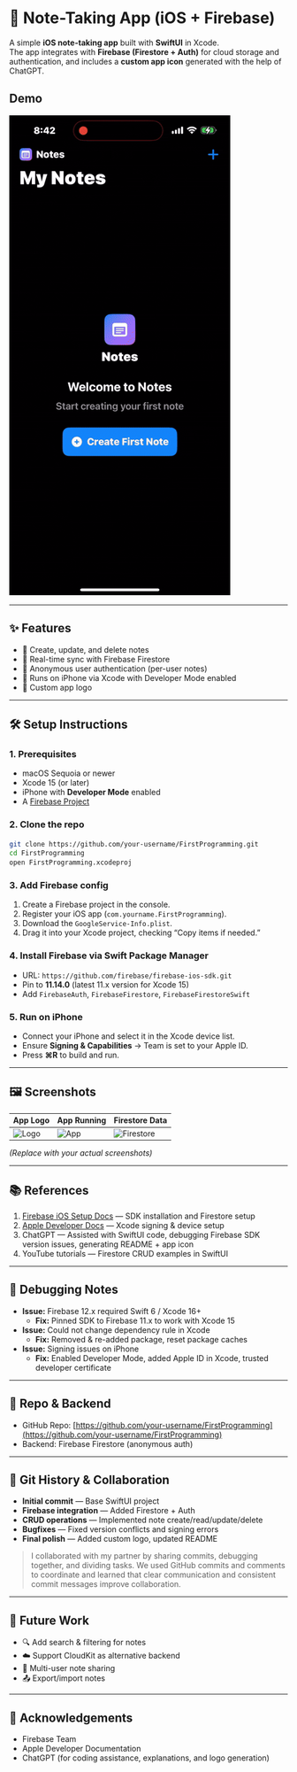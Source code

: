 # 📒 Note-Taking App (iOS + Firebase)

A simple **iOS note-taking app** built with **SwiftUI** in Xcode.  
The app integrates with **Firebase (Firestore + Auth)** for cloud storage and authentication, and includes a **custom app icon** generated with the help of ChatGPT.

## Demo

![Demo](demo.gif)

---

## ✨ Features

- 📌 Create, update, and delete notes  
- 🔄 Real-time sync with Firebase Firestore  
- 🔐 Anonymous user authentication (per-user notes)  
- 📱 Runs on iPhone via Xcode with Developer Mode enabled  
- 🎨 Custom app logo  

---

## 🛠️ Setup Instructions

### 1. Prerequisites
- macOS Sequoia or newer
- Xcode 15 (or later)
- iPhone with **Developer Mode** enabled
- A [Firebase Project](https://firebase.google.com/)

### 2. Clone the repo
```bash
git clone https://github.com/your-username/FirstProgramming.git
cd FirstProgramming
open FirstProgramming.xcodeproj
```

### 3. Add Firebase config
1. Create a Firebase project in the console.  
2. Register your iOS app (`com.yourname.FirstProgramming`).  
3. Download the `GoogleService-Info.plist`.  
4. Drag it into your Xcode project, checking “Copy items if needed.”

### 4. Install Firebase via Swift Package Manager
- URL: `https://github.com/firebase/firebase-ios-sdk.git`
- Pin to **11.14.0** (latest 11.x version for Xcode 15)
- Add `FirebaseAuth`, `FirebaseFirestore`, `FirebaseFirestoreSwift`

### 5. Run on iPhone
- Connect your iPhone and select it in the Xcode device list.
- Ensure **Signing & Capabilities** → Team is set to your Apple ID.
- Press **⌘R** to build and run.

---

## 🖼️ Screenshots

| App Logo | App Running | Firestore Data |
|----------|-------------|----------------|
| ![Logo](docs/logo.png) | ![App](docs/app.png) | ![Firestore](docs/firestore.png) |

*(Replace with your actual screenshots)*

---

## 📚 References

1. [Firebase iOS Setup Docs](https://firebase.google.com/docs/ios/setup) — SDK installation and Firestore setup  
2. [Apple Developer Docs](https://developer.apple.com/documentation/) — Xcode signing & device setup  
3. ChatGPT — Assisted with SwiftUI code, debugging Firebase SDK version issues, generating README + app icon  
4. YouTube tutorials — Firestore CRUD examples in SwiftUI  

---

## 🐛 Debugging Notes

- **Issue:** Firebase 12.x required Swift 6 / Xcode 16+  
  - **Fix:** Pinned SDK to Firebase 11.x to work with Xcode 15  
- **Issue:** Could not change dependency rule in Xcode  
  - **Fix:** Removed & re-added package, reset package caches  
- **Issue:** Signing issues on iPhone  
  - **Fix:** Enabled Developer Mode, added Apple ID in Xcode, trusted developer certificate  

---

## 🔗 Repo & Backend

- GitHub Repo: [https://github.com/your-username/FirstProgramming](https://github.com/your-username/FirstProgramming)  
- Backend: Firebase Firestore (anonymous auth)  

---

## 📜 Git History & Collaboration

- **Initial commit** — Base SwiftUI project  
- **Firebase integration** — Added Firestore + Auth  
- **CRUD operations** — Implemented note create/read/update/delete  
- **Bugfixes** — Fixed version conflicts and signing errors  
- **Final polish** — Added custom logo, updated README  

> I collaborated with my partner by sharing commits, debugging together, and dividing tasks. We used GitHub commits and comments to coordinate and learned that clear communication and consistent commit messages improve collaboration.

---

## 🚀 Future Work

- 🔍 Add search & filtering for notes  
- ☁️ Support CloudKit as alternative backend  
- 👥 Multi-user note sharing  
- 📤 Export/import notes  

---

## 🙏 Acknowledgements

- Firebase Team  
- Apple Developer Documentation  
- ChatGPT (for coding assistance, explanations, and logo generation)  
